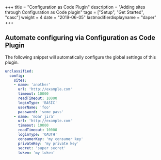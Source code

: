 +++
title = "Configuration as Code Plugin"
description = "Adding sites through Configuration as Code plugin"
tags = ["Setup", "Get Started", "casc"]
weight = 4
date = "2019-06-05"
lastmodifierdisplayname = "daper"
+++

## Automate configuring via Configuration as Code Plugin

The following snippet will automatically configure the global settings of this plugin.

```yaml
unclassified:
  config:
    sites:
    - name: 'another'
      url: 'http://example.com'
      timeout: 10000
      readTimeout: 10000
      loginType: 'BASIC'
      userName: 'foo'
      password: 'some pass'
    - name: 'moar jira'
      url: 'http://example.com'
      timeout: 10000
      readTimeout: 10000
      loginType: 'OAUTH'
      consumerKey: 'my consumer key'
      privateKey: 'my private key'
      secret: 'super secret'
      token: 'my token'
```
